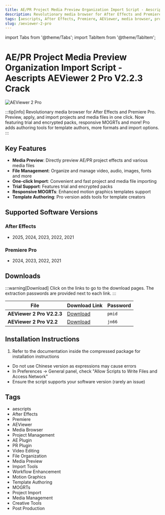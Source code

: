 ```yaml
---
title: AE/PR Project Media Preview Organization Import Script - Aescripts AEViewer 2 Pro V2.2.3 Crack
description: Revolutionary media browser for After Effects and Premiere Pro. Preview, apply, and import projects and media files in one click with enhanced features.
tags: [aescripts, After Effects, Premiere, AEViewer, media browser, project management, AE plugin, PR plugin, video editing]
slug: /aeviewer-2-pro
---
```

import Tabs from '@theme/Tabs';
import TabItem from '@theme/TabItem';

<!--Last updated: Sep 17 2025-->

# AE/PR Project Media Preview Organization Import Script - Aescripts AEViewer 2 Pro V2.2.3 Crack

![AEViewer 2 Pro](https://www.gfxcamp.com/wp-content/uploads/2024/06/AEVIEWER-2-Pro.jpg)

:::tip[info]
Revolutionary media browser for After Effects and Premiere Pro. Preview, apply, and import projects and media files in one click. Now featuring trial and encrypted packs, responsive MOGRTs and more! Pro adds authoring tools for template authors, more formats and import options.
:::

## Key Features

- **Media Preview**: Directly preview AE/PR project effects and various media files
- **File Management**: Organize and manage video, audio, images, fonts and more
- **One-click Import**: Convenient and fast project and media file importing
- **Trial Support**: Features trial and encrypted packs
- **Responsive MOGRTs**: Enhanced motion graphics templates support
- **Template Authoring**: Pro version adds tools for template creators

## Supported Software Versions

### After Effects
- 2025, 2024, 2023, 2022, 2021

### Premiere Pro
- 2024, 2023, 2022, 2021

## Downloads

:::warning[Download]
Click on the links to go to the download pages. The extraction passwords are provided next to each link.
:::

| File | Download Link | Password |
| ---- | ------------- | -------- |
| **AEViewer 2 Pro V2.2.3** | [Download](https://pan.baidu.com/s/1VglqF4MFg8VjSt07FS22lw?pwd=pmid) | `pmid` |
| **AEViewer 2 Pro V2.2** | [Download](https://pan.baidu.com/s/1N02yMDjaLH0dH_3AA3YZtQ?pwd=jn66) | `jn66` |

## Installation Instructions

<Tabs>
  <TabItem value="installation" label="Installation Steps" default>
    <ol>
      <li>Refer to the documentation inside the compressed package for installation instructions</li>
    </ol>
  </TabItem>
  <TabItem value="troubleshooting" label="Troubleshooting">
    <ul>
      <li>Do not use Chinese version as expressions may cause errors</li>
      <li>In Preferences → General panel, check "Allow Scripts to Write Files and Access Network"</li>
      <li>Ensure the script supports your software version (rarely an issue)</li>
    </ul>
  </TabItem>
</Tabs>

## Tags

- aescripts
- After Effects
- Premiere
- AEViewer
- Media Browser
- Project Management
- AE Plugin
- PR Plugin
- Video Editing
- File Organization
- Media Preview
- Import Tools
- Workflow Enhancement
- Motion Graphics
- Template Authoring
- MOGRTs
- Project Import
- Media Management
- Creative Tools
- Post Production
